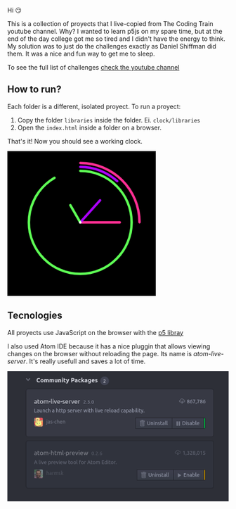
Hi :smirk:

This is a collection of proyects that I live-copied from The Coding Train youtube channel. Why? I wanted to learn p5js on my spare time, but at the end of the day college got me so tired and I didn't have the energy to think. My solution was to just do the challenges exactly as Daniel Shiffman did them. It was a nice and fun way to get me to sleep.

To see the full list of challenges [check the youtube channel](https://www.youtube.com/watch?v=17WoOqgXsRM&list=PLRqwX-V7Uu6ZiZxtDDRCi6uhfTH4FilpH)

## How to run?

Each folder is a different, isolated proyect. To run a proyect: 

1. Copy the folder `libraries` inside the folder. Ei. `clock/libraries`
2. Open the `index.html` inside a folder on a browser.

That's it! Now you should see a working clock.

![](/readmeImages/exampleClock.png)

## Tecnologies

All proyects use JavaScript on the browser with the [p5 libray](https://p5js.org/)

I also used Atom IDE because it has a nice pluggin that allows viewing changes on the browser without reloading the page. Its name is *atom-live-server*. It's really usefull and saves a lot of time. 

![](/readmeImages/atom-live-server.png)





